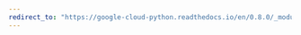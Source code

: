```yaml
---
redirect_to: "https://google-cloud-python.readthedocs.io/en/0.8.0/_modules/gcloud/credentials.html"
---
```

